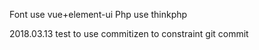 Font  use  vue+element-ui
Php   use  thinkphp


2018.03.13 test to use commitizen to constraint git commit
